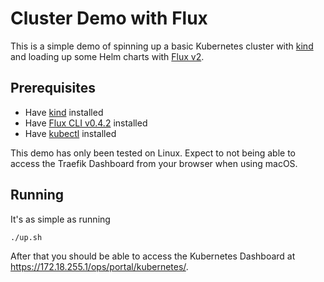 # Cluster Demo with Flux

This is a simple demo of spinning up a basic Kubernetes cluster with [kind](https://kind.sigs.k8s.io) and loading up some Helm charts with [Flux v2](https://toolkit.fluxcd.io/).

## Prerequisites

* Have [kind](https://kind.sigs.k8s.io) installed
* Have [Flux CLI v0.4.2](https://github.com/fluxcd/flux2/releases/tag/v0.4.2) installed
* Have [kubectl](https://kubernetes.io/docs/tasks/tools/install-kubectl/) installed

This demo has only been tested on Linux. Expect to not being able to access the Traefik Dashboard from your browser when using macOS.

## Running

It's as simple as running

```
./up.sh
```

After that you should be able to access the Kubernetes Dashboard at https://172.18.255.1/ops/portal/kubernetes/.
